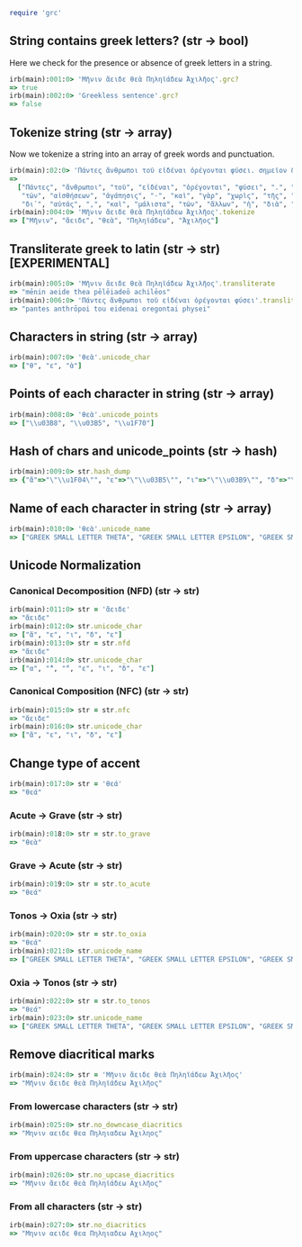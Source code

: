 ```ruby
require 'grc'
```

## String contains greek letters? (str → bool)

Here we check for the presence or absence of greek letters in a string.

```ruby
irb(main):001:0> 'Μῆνιν ἄειδε θεὰ Πηληϊάδεω Ἀχιλῆος'.grc?
=> true
irb(main):002:0> 'Greekless sentence'.grc?
=> false
```

## Tokenize string (str → array)

Now we tokenize a string into an array of greek words and punctuation.

```ruby
irb(main):02:0> 'Πάντες ἄνθρωποι τοῦ εἰδέναι ὀρέγονται φύσει. σημεῖον δ᾽ ἡ τῶν αἰσθήσεων ἀγάπησις· καὶ γὰρ χωρὶς τῆς χρείας ἀγαπῶνται δι᾽ αὑτάς, καὶ μάλιστα τῶν ἄλλων ἡ διὰ τῶν ὀμμάτων.'.tokenize
=>
  ["Πάντες", "ἄνθρωποι", "τοῦ", "εἰδέναι", "ὀρέγονται", "φύσει", ".", "σημεῖον", "δ᾽", "ἡ",
   "τῶν", "αἰσθήσεων", "ἀγάπησις", "·", "καὶ", "γὰρ", "χωρὶς", "τῆς", "χρείας", "ἀγαπῶνται",
   "δι᾽", "αὑτάς", ",", "καὶ", "μάλιστα", "τῶν", "ἄλλων", "ἡ", "διὰ", "τῶν", "ὀμμάτων", "."]
irb(main):004:0> 'Μῆνιν ἄειδε θεὰ Πηληϊάδεω Ἀχιλῆος'.tokenize
=> ["Μῆνιν", "ἄειδε", "θεὰ", "Πηληϊάδεω", "Ἀχιλῆος"]
```

## Transliterate greek to latin (str → str) [EXPERIMENTAL]

```ruby
irb(main):005:0> 'Μῆνιν ἄειδε θεὰ Πηληϊάδεω Ἀχιλῆος'.transliterate
=> "mēnin aeide thea pēlēiadeō achilēos"
irb(main):006:0> 'Πάντες ἄνθρωποι τοῦ εἰδέναι ὀρέγονται φύσει'.transliterate
=> "pantes anthrōpoi tou eidenai oregontai physei"
```

## Characters in string (str → array)

```ruby
irb(main):007:0> 'θεὰ'.unicode_char
=> ["θ", "ε", "ὰ"]
```

## Points of each character in string (str → array)

```ruby
irb(main):008:0> 'θεὰ'.unicode_points
=> ["\\u03B8", "\\u03B5", "\\u1F70"]
```

## Hash of chars and unicode_points (str → hash)

```ruby
irb(main):009:0> str.hash_dump
=> {"ἄ"=>"\"\\u1F04\"", "ε"=>"\"\\u03B5\"", "ι"=>"\"\\u03B9\"", "δ"=>"\"\\u03B4\""}
```

## Name of each character in string (str → array)

```ruby
irb(main):010:0> 'θεὰ'.unicode_name
=> ["GREEK SMALL LETTER THETA", "GREEK SMALL LETTER EPSILON", "GREEK SMALL LETTER ALPHA WITH VARIA"]
```

## Unicode Normalization

### Canonical Decomposition (NFD) (str → str)

```ruby
irb(main):011:0> str = 'ἄειδε'
=> "ἄειδε"
irb(main):012:0> str.unicode_char
=> ["ἄ", "ε", "ι", "δ", "ε"]
irb(main):013:0> str = str.nfd
=> "ἄειδε"
irb(main):014:0> str.unicode_char
=> ["α", "̓", "́", "ε", "ι", "δ", "ε"]
```

### Canonical Composition (NFC) (str → str)

```ruby
irb(main):015:0> str = str.nfc
=> "ἄειδε"
irb(main):016:0> str.unicode_char
=> ["ἄ", "ε", "ι", "δ", "ε"]
```

## Change type of accent

```ruby
irb(main):017:0> str = 'θεά'
=> "θεά"
```

### Acute → Grave (str → str)

```ruby
irb(main):018:0> str = str.to_grave
=> "θεὰ"
```

### Grave → Acute (str → str)

```ruby
irb(main):019:0> str = str.to_acute
=> "θεά"
```

### Tonos → Oxia (str → str)

```ruby
irb(main):020:0> str = str.to_oxia
=> "θεά"
irb(main):021:0> str.unicode_name
=> ["GREEK SMALL LETTER THETA", "GREEK SMALL LETTER EPSILON", "GREEK SMALL LETTER ALPHA WITH OXIA"]
```

### Oxia → Tonos (str → str)

```ruby
irb(main):022:0> str = str.to_tonos
=> "θεά"
irb(main):023:0> str.unicode_name
=> ["GREEK SMALL LETTER THETA", "GREEK SMALL LETTER EPSILON", "GREEK SMALL LETTER ALPHA WITH TONOS"]
```

## Remove diacritical marks

```ruby
irb(main):024:0> str = 'Μῆνιν ἄειδε θεὰ Πηληϊάδεω Ἀχιλῆος'
=> "Μῆνιν ἄειδε θεὰ Πηληϊάδεω Ἀχιλῆος"
```

### From lowercase characters (str → str)

```ruby
irb(main):025:0> str.no_downcase_diacritics
=> "Μηνιν αειδε θεα Πηληιαδεω Ἀχιληος"
```

### From uppercase characters (str → str)

```ruby
irb(main):026:0> str.no_upcase_diacritics
=> "Μῆνιν ἄειδε θεὰ Πηληϊάδεω Αχιλῆος"
```

### From all characters (str → str)

```ruby
irb(main):027:0> str.no_diacritics
=> "Μηνιν αειδε θεα Πηληιαδεω Αχιληος"
```
